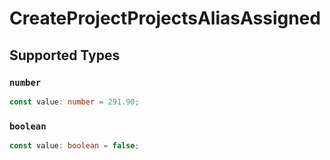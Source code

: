 # CreateProjectProjectsAliasAssigned


## Supported Types

### `number`

```typescript
const value: number = 291.90;
```

### `boolean`

```typescript
const value: boolean = false;
```

